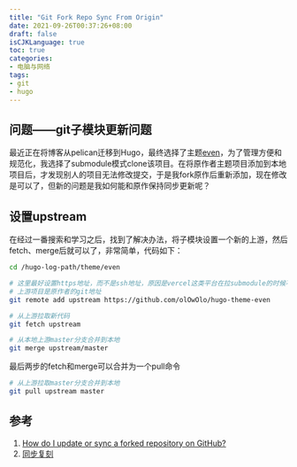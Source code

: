 ```yaml
---
title: "Git Fork Repo Sync From Origin"
date: 2021-09-26T00:37:26+08:00
draft: false
isCJKLanguage: true
toc: true
categories:
- 电脑与网络
tags:
- git
- hugo
---
```


## 问题——git子模块更新问题
最近正在将博客从pelican迁移到Hugo，最终选择了主题[even](https://github.com/olOwOlo/hugo-theme-even)，为了管理方便和规范化，我选择了submodule模式clone该项目。在将原作者主题项目添加到本地项目后，才发现别人的项目无法修改提交，于是我fork原作后重新添加，现在修改是可以了，但新的问题是我如何能和原作保持同步更新呢？

## 设置upstream
在经过一番搜索和学习之后，找到了解决办法，将子模块设置一个新的上游，然后fetch、merge后就可以了，非常简单，代码如下：

```bash
cd /hugo-log-path/theme/even

# 这里最好设置https地址，而不是ssh地址，原因是vercel这类平台在拉submodule的时候不支持
# 上游项目是原作者的git地址
git remote add upstream https://github.com/olOwOlo/hugo-theme-even

# 从上游拉取新代码
git fetch upstream

# 从本地上游master分支合并到本地
git merge upstream/master
```

最后两步的fetch和merge可以合并为一个pull命令
```bash
# 从上游拉取master分支合并到本地
git pull upstream master
```

## 参考
1. [How do I update or sync a forked repository on GitHub?](https://stackoverflow.com/questions/7244321/how-do-i-update-or-sync-a-forked-repository-on-github)
2. [同步复刻](https://docs.github.com/cn/github/collaborating-with-pull-requests/working-with-forks/syncing-a-fork)
